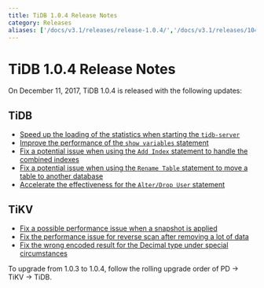 ```yaml
---
title: TiDB 1.0.4 Release Notes
category: Releases
aliases: ['/docs/v3.1/releases/release-1.0.4/','/docs/v3.1/releases/104/']
---
```


# TiDB 1.0.4 Release Notes

On December 11, 2017, TiDB 1.0.4 is released with the following updates:

## TiDB

- [Speed up the loading of the statistics when starting the `tidb-server`](https://github.com/pingcap/tidb/pull/5362)
- [Improve the performance of the `show variables` statement](https://github.com/pingcap/tidb/pull/5363)
- [Fix a potential issue when using the `Add Index` statement to handle the combined indexes](https://github.com/pingcap/tidb/pull/5323)
- [Fix a potential issue when using the `Rename Table` statement to move a table to another database](https://github.com/pingcap/tidb/pull/5314)
- [Accelerate the effectiveness for the `Alter/Drop User` statement](https://github.com/pingcap/tidb/pull/5226)

## TiKV

- [Fix a possible performance issue when a snapshot is applied](https://github.com/pingcap/tikv/pull/2559)
- [Fix the performance issue for reverse scan after removing a lot of data](https://github.com/pingcap/tikv/pull/2559)
- [Fix the wrong encoded result for the Decimal type under special circumstances](https://github.com/pingcap/tikv/pull/2571)

To upgrade from 1.0.3 to 1.0.4, follow the rolling upgrade order of PD -> TiKV -> TiDB.
